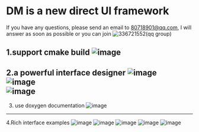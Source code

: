 # DM is a new direct UI framework 

If you have any questions, please send an email to 80718901@qq.com, I will answer as soon as possible
or you can join ![336721552](http://shang.qq.com/wpa/qunwpa?idkey=a4eb76996f3c7cb6018a3ca375a5df3360ba818579f60516092edd9ed1de23a8)(qq group)

1.support cmake build
![image](https://github.com/hgy413/Helper/blob/master/cmake.gif)   
-------------------------------------------------------------------------
2.a powerful interface designer
![image](https://github.com/hgy413/Helper/blob/master/designer1.gif)   
![image](https://github.com/hgy413/Helper/blob/master/designer2.gif)   
![image](https://github.com/hgy413/Helper/blob/master/designer3.gif)   
-------------------------------------------------------------------------
3. use doxygen documentation
![image](https://github.com/hgy413/Helper/blob/master/helper.gif)   
-------------------------------------------------------------------------
4.Rich interface examples
![image](https://github.com/hgy413/Helper/blob/master/1.gif) 
![image](https://github.com/hgy413/Helper/blob/master/2.gif) 
![image](https://github.com/hgy413/Helper/blob/master/3.gif) 
![image](https://github.com/hgy413/Helper/blob/master/4.gif) 
![image](https://github.com/hgy413/Helper/blob/master/5.gif) 
